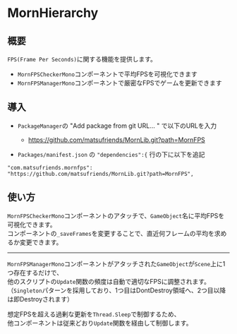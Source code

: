 # MornHierarchy

## 概要

`FPS(Frame Per Seconds)`に関する機能を提供します。

- `MornFPSCheckerMono`コンポーネントで平均FPSを可視化できます
- `MornFPSManagerMono`コンポーネントで厳密なFPSでゲームを更新できます

## 導入

- `PackageManager`の "Add package from git URL... " で以下のURLを入力
    - https://github.com/matsufriends/MornLib.git?path=MornFPS

- `Packages/manifest.json` の `"dependencies":{` 行の下に以下を追記

```
"com.matsufriends.mornfps": "https://github.com/matsufriends/MornLib.git?path=MornFPS",
```

## 使い方

`MornFPSCheckerMono`コンポーネントのアタッチで、`GameObject`名に平均FPSを可視化できます。  
コンポーネントの`_saveFrames`を変更することで、直近何フレームの平均を求めるか変更できます。

---

`MornFPSManagerMono`コンポーネントがアタッチされた`GameObject`が`Scene`上に1つ存在するだけで、  
他のスクリプトの`Update`関数の頻度は自動で適切なFPSに調整されます。  
（`Singleton`パターンを採用しており、1つ目はDontDestroy領域へ、2つ目以降は即Destroyされます）

想定FPSを超える過剰な更新を`Thread.Sleep`で制御するため、  
他コンポーネントは従来どおり`Update`関数を経由して制御します。
